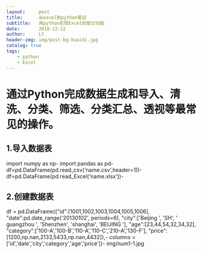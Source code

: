 ```yaml
---
layout:     post
title:      从excel到python笔记
subtitle:   用python实现Excel的部分功能
date:       2018-12-12
author:     LY
header-img: img/post-bg-kuaidi.jpg
catalog: true
tags:
    - python
    - Excel
---
```


# 通过Python完成数据生成和导入、清洗、分类、筛选、分类汇总、透视等最常见的操作。
## 1.导入数据表   
import numpy as np-
import pandas as pd-
df=pd.DataFrame(pd.read_csv('name.csv',header=1))-
df=pd.DataFrame(pd.read_Excel('name.xlsx'))-
## 2.创建数据表
df = pd.DataFrame({"id":[1001,1002,1003,1004,1005,1006],
"date":pd.date_range('20130102', periods=6),
"city":['Beijing ', 'SH', ' guangzhou ', 'Shenzhen', 'shanghai', 'BEIJING '],
"age":[23,44,54,32,34,32],
"category":['100-A','100-B','110-A','110-C','210-A','130-F'],
"price":[1200,np.nan,2133,5433,np.nan,4432]},-
columns =['id','date','city','category','age','price'])-
img/num1-1.jpg